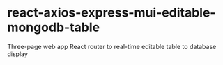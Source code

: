 # react-axios-express-mui-editable-mongodb-table
Three-page web app React router to real-time editable table to database display
